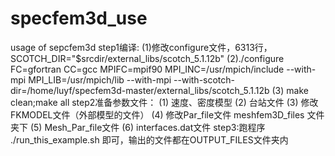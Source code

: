 # specfem3d_use
usage of sepcfem3d
step1编译:
(1)修改configure文件，6313行，SCOTCH_DIR="$srcdir/external_libs/scotch_5.1.12b"
(2)./configure FC=gfortran CC=gcc MPIFC=mpif90 MPI_INC=/usr/mpich/include --with-mpi MPI_LIB=/usr/mpich/lib --with-mpi --with-scotch-dir=/home/luyf/specfem3d-master/external_libs/scotch_5.1.12b
(3) make clean;make all
step2准备参数文件：
(1) 速度、密度模型
(2) 台站文件
(3) 修改FKMODEL文件（外部模型的文件）
(4) 修改Par_file文件
meshfem3D_files 文件夹下
(5) Mesh_Par_file文件
(6) interfaces.dat文件
step3:跑程序
./run_this_example.sh 即可，输出的文件都在OUTPUT_FILES文件夹内

